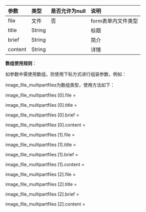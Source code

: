 | 参数 | 类型 | 是否允许为null | 说明 |
| :--- | :--- | :--- | :--- |
| file | 文件 | 否 | form表单内文件类型 |
| title | String |  | 标题 |
| brief | String |  | 简介 |
| content | String |  | 详情 |

**数组使用规则**：

如参数中需使用数组，则使用下标方式进行组装参数，例如：

image\_file\_multipartfiles为数组类型，使用方法如下：

image\_file\_multipartfiles \[0\].file =

image\_file\_multipartfiles \[0\].title =

image\_file\_multipartfiles \[0\].brief =

image\_file\_multipartfiles \[0\].content =

image\_file\_multipartfiles \[1\].file =

image\_file\_multipartfiles \[1\].title =

image\_file\_multipartfiles \[1\].brief =

image\_file\_multipartfiles \[1\].content =

image\_file\_multipartfiles \[2\].file =

image\_file\_multipartfiles \[2\].title =

image\_file\_multipartfiles \[2\].brief =

image\_file\_multipartfiles \[2\].content =

